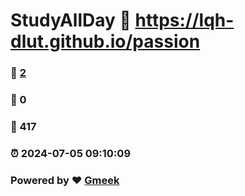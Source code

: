 # StudyAllDay :link: https://lqh-dlut.github.io/passion 
### :page_facing_up: [2](https://lqh-dlut.github.io/passion/tag.html) 
### :speech_balloon: 0 
### :hibiscus: 417 
### :alarm_clock: 2024-07-05 09:10:09 
### Powered by :heart: [Gmeek](https://github.com/Meekdai/Gmeek)
